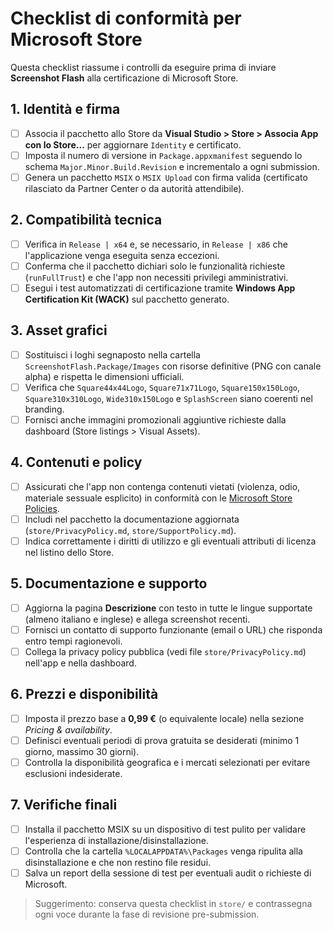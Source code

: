 # Checklist di conformità per Microsoft Store

Questa checklist riassume i controlli da eseguire prima di inviare **Screenshot Flash** alla certificazione di Microsoft Store.

## 1. Identità e firma
- [ ] Associa il pacchetto allo Store da **Visual Studio > Store > Associa App con lo Store...** per aggiornare `Identity` e certificato.
- [ ] Imposta il numero di versione in `Package.appxmanifest` seguendo lo schema `Major.Minor.Build.Revision` e incrementalo a ogni submission.
- [ ] Genera un pacchetto `MSIX` o `MSIX Upload` con firma valida (certificato rilasciato da Partner Center o da autorità attendibile).

## 2. Compatibilità tecnica
- [ ] Verifica in `Release | x64` e, se necessario, in `Release | x86` che l'applicazione venga eseguita senza eccezioni.
- [ ] Conferma che il pacchetto dichiari solo le funzionalità richieste (`runFullTrust`) e che l'app non necessiti privilegi amministrativi.
- [ ] Esegui i test automatizzati di certificazione tramite **Windows App Certification Kit (WACK)** sul pacchetto generato.

## 3. Asset grafici
- [ ] Sostituisci i loghi segnaposto nella cartella `ScreenshotFlash.Package/Images` con risorse definitive (PNG con canale alpha) e rispetta le dimensioni ufficiali.
- [ ] Verifica che `Square44x44Logo`, `Square71x71Logo`, `Square150x150Logo`, `Square310x310Logo`, `Wide310x150Logo` e `SplashScreen` siano coerenti nel branding.
- [ ] Fornisci anche immagini promozionali aggiuntive richieste dalla dashboard (Store listings > Visual Assets).

## 4. Contenuti e policy
- [ ] Assicurati che l'app non contenga contenuti vietati (violenza, odio, materiale sessuale esplicito) in conformità con le [Microsoft Store Policies](https://learn.microsoft.com/windows/uwp/publish/store-policies).
- [ ] Includi nel pacchetto la documentazione aggiornata (`store/PrivacyPolicy.md`, `store/SupportPolicy.md`).
- [ ] Indica correttamente i diritti di utilizzo e gli eventuali attributi di licenza nel listino dello Store.

## 5. Documentazione e supporto
- [ ] Aggiorna la pagina **Descrizione** con testo in tutte le lingue supportate (almeno italiano e inglese) e allega screenshot recenti.
- [ ] Fornisci un contatto di supporto funzionante (email o URL) che risponda entro tempi ragionevoli.
- [ ] Collega la privacy policy pubblica (vedi file `store/PrivacyPolicy.md`) nell'app e nella dashboard.

## 6. Prezzi e disponibilità
- [ ] Imposta il prezzo base a **0,99 €** (o equivalente locale) nella sezione *Pricing & availability*.
- [ ] Definisci eventuali periodi di prova gratuita se desiderati (minimo 1 giorno, massimo 30 giorni).
- [ ] Controlla la disponibilità geografica e i mercati selezionati per evitare esclusioni indesiderate.

## 7. Verifiche finali
- [ ] Installa il pacchetto MSIX su un dispositivo di test pulito per validare l'esperienza di installazione/disinstallazione.
- [ ] Controlla che la cartella `%LOCALAPPDATA%\Packages` venga ripulita alla disinstallazione e che non restino file residui.
- [ ] Salva un report della sessione di test per eventuali audit o richieste di Microsoft.

> Suggerimento: conserva questa checklist in `store/` e contrassegna ogni voce durante la fase di revisione pre-submission.
